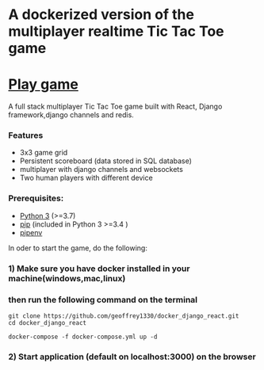 # A dockerized version of the multiplayer realtime Tic Tac Toe game

# [Play game](https://jedah.netlify.app/) 

A full stack multiplayer Tic Tac Toe game built with React, Django framework,django channels and redis.

### Features
- 3x3 game grid
- Persistent scoreboard (data stored in SQL database)
- multiplayer with django channels and websockets
- Two human players with different device

### Prerequisites:
- [Python 3](https://www.python.org) (>=3.7)
- [pip](https://pip.pypa.io/en/stable/installing/) (included in Python 3 >=3.4 )
- [pipenv](https://docs.pipenv.org/en/latest/)

In oder to start the game, do the following:

### 1) Make sure you have docker installed in your machine(windows,mac,linux)

### then run the following command on the terminal
```
git clone https://github.com/geoffrey1330/docker_django_react.git
cd docker_django_react

docker-compose -f docker-compose.yml up -d

```

### 2) Start application (default on localhost:3000) on the browser


